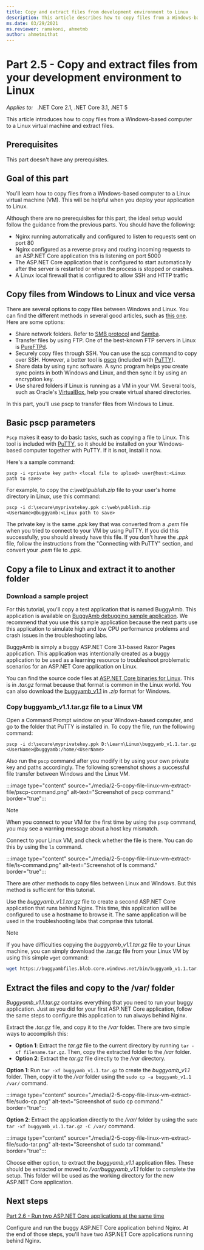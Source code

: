 ```yaml
---
title: Copy and extract files from development environment to Linux
description: This article describes how to copy files from a Windows-based computer to a Linux virtual machine and extract files.
ms.date: 03/29/2021
ms.reviewer: ramakoni, ahmetmb
author: ahmetmithat
---
```

# Part 2.5 - Copy and extract files from your development environment to Linux

_Applies to:_ &nbsp; .NET Core 2.1, .NET Core 3.1, .NET 5  

This article introduces how to copy files from a Windows-based computer to a Linux virtual machine and extract files.

## Prerequisites

This part doesn't have any prerequisites.

## Goal of this part

You'll learn how to copy files from a Windows-based computer to a Linux virtual machine (VM). This will be helpful when you deploy your application to Linux.

Although there are no prerequisites for this part, the ideal setup would follow the guidance from the previous parts. You should have the following:

- Nginx running automatically and configured to listen to requests sent on port 80
- Nginx configured as a reverse proxy and routing incoming requests to an ASP.NET Core application this is listening on port 5000
- The ASP.NET Core application that is configured to start automatically after the server is restarted or when the process is stopped or crashes.
- A Linux local firewall that is configured to allow SSH and HTTP traffic

## Copy files from Windows to Linux and vice versa

There are several options to copy files between Windows and Linux. You can find the different methods in several good articles, such as [this one](https://www.makeuseof.com/tag/transfer-share-files-windows-linux/). Here are some options:

- Share network folders. Refer to [SMB protocol](https://tldp.org/HOWTO/SMB-HOWTO-8.html) and [Samba](https://www.samba.org/samba/what_is_samba.html).
- Transfer files by using FTP. One of the best-known FTP servers in Linux is [PureFTPd](https://www.pureftpd.org/project/pure-ftpd/).
- Securely copy files through SSH. You can use the [scp](https://haydenjames.io/linux-securely-copy-files-using-scp/) command to copy over SSH. However, a better tool is [pscp](http://manpages.ubuntu.com/manpages/xenial/man1/pscp.1.html) (included with [PuTTY](https://www.ssh.com/ssh/putty/putty-manuals/0.68/Chapter5.html)).
- Share data by using sync software. A sync program helps you create sync points in both Windows and Linux, and then sync it by using an encryption key.
- Use shared folders if Linux is running as a VM in your VM. Several tools, such as Oracle's [VirtualBox](https://www.virtualbox.org/), help you create virtual shared directories.

In this part, you'll use pscp to transfer files from Windows to Linux.

## Basic pscp parameters

`Pscp` makes it easy to do basic tasks, such as copying a file to Linux. This tool is included with [PuTTY](https://www.putty.org/), so it should be installed on your Windows-based computer together with PuTTY. If it is not, install it now.

Here's a sample command:

```console
pscp -i <private key path> <local file to upload> user@host:<Linux path to save>
```

For example, to copy the *c:\web\publish.zip* file to your user's home directory in Linux, use this command:

```console
pscp -i d:\secure\myprivatekey.ppk c:\web\publish.zip <UserName>@buggyamb:<Linux path to save>
```

The private key is the same *.ppk* key that was converted from a *.pem* file when you tried to connect to your VM by using PuTTY. If you did this successfully, you should already have this file. If you don't have the *.ppk* file, follow the instructions from the "Connecting with PuTTY" section, and convert your *.pem* file to *.ppk*.

## Copy a file to Linux and extract it to another folder

### Download a sample project

For this tutorial, you'll copy a test application that is named BuggyAmb. This application is available on [BuggyAmb debugging sample application](/samples/dotnet/samples/buggyamb-debugging-sample-app). We recommend that you use this sample application because the next parts use this application to simulate high and low CPU performance problems and crash issues in the troubleshooting labs.

BuggyAmb is simply a buggy ASP.NET Core 3.1-based Razor Pages application. This application was intentionally created as a buggy application to be used as a learning resource to troubleshoot problematic scenarios for an ASP.NET Core application on Linux.

You can find the source code files at [ASP.NET Core binaries for Linux](https://buggyambfiles.blob.core.windows.net/bin/buggyamb_v1.1.tar.gz). This is in *.tar.gz* format because that format is common in the Linux world. You can also download the [buggyamb_v1.1](https://buggyambfiles.blob.core.windows.net/bin/buggyamb_v1.1.zip) in *.zip* format for Windows.

### Copy buggyamb_v1.1.tar.gz file to a Linux VM

Open a Command Prompt window on your Windows-based computer, and go to the folder that PuTTY is installed in. To copy the file, run the following command:

```console
pscp -i d:\secure\myprivatekey.ppk D:\Learn\Linux\buggyamb_v1.1.tar.gz <UserName>@buggyamb:/home/<UserName>
```

Also run the `pscp` command after you modify it by using your own private key and paths accordingly. The following screenshot shows a successful file transfer between Windows and the Linux VM.

:::image type="content" source="./media/2-5-copy-file-linux-vm-extract-file/pscp-command.png" alt-text="Screenshot of pscp command." border="true":::

> [!NOTE]
> When you connect to your VM for the first time by using the `pscp` command, you may see a warning message about a host key mismatch.

Connect to your Linux VM, and check whether the file is there. You can do this by using the `ls` command.

:::image type="content" source="./media/2-5-copy-file-linux-vm-extract-file/ls-command.png" alt-text="Screenshot of ls command." border="true":::

There are other methods to copy files between Linux and Windows. But this method is sufficient for this tutorial.

Use the *buggyamb_v1.1.tar.gz* file to create a second ASP.NET Core application that runs behind Nginx. This time, this application will be configured to use a hostname to browse it. The same application will be used in the troubleshooting labs that comprise this tutorial.

> [!NOTE]
> If you have difficulties copying the *buggyamb_v1.1.tar.gz* file to your Linux machine, you can simply download the .tar.gz file from your Linux VM by using this simple `wget` command:

```bash
wget https://buggyambfiles.blob.core.windows.net/bin/buggyamb_v1.1.tar.gz
```

## Extract the files and copy to the /var/ folder

*Buggyamb_v1.1.tar.gz* contains everything that you need to run your buggy application. Just as you did for your first ASP.NET Core application, follow the same steps to configure this application to run always behind Nginx.

Extract the *.tar.gz* file, and copy it to the */var* folder. There are two simple ways to accomplish this:

- **Option 1**: Extract the *tar.gz* file to the current directory by running `tar -xf filename.tar.gz`. Then, copy the extracted folder to the */var* folder.
- **Option 2**: Extract the *tar.gz* file directly to the */var* directory.

**Option 1**: Run `tar -xf buggyamb_v1.1.tar.gz` to create the *buggyamb_v1.1* folder. Then, copy it to the */var* folder using the `sudo cp -a buggyamb_v1.1 /var/` command.

:::image type="content" source="./media/2-5-copy-file-linux-vm-extract-file/sudo-cp.png" alt-text="Screenshot of sudo cp command." border="true":::

**Option 2**: Extract the application directly to the */var/* folder by using the `sudo tar -xf buggyamb_v1.1.tar.gz -C /var/` command.

:::image type="content" source="./media/2-5-copy-file-linux-vm-extract-file/sudo-tar.png" alt-text="Screenshot of sudo tar command." border="true":::

Choose either option, to extract the *buggyamb_v1.1* application files. These should be extracted or moved to */var/buggyamb_v1.1* folder to complete the setup. This folder will be used as the working directory for the new ASP.NET Core application.

## Next steps

[Part 2.6 - Run two ASP.NET Core applications at the same time](2-6-run-two-aspnetcore-applications-same-time.md)

Configure and run the buggy ASP.NET Core application behind Nginx. At the end of those steps, you'll have two ASP.NET Core applications running behind Nginx.
